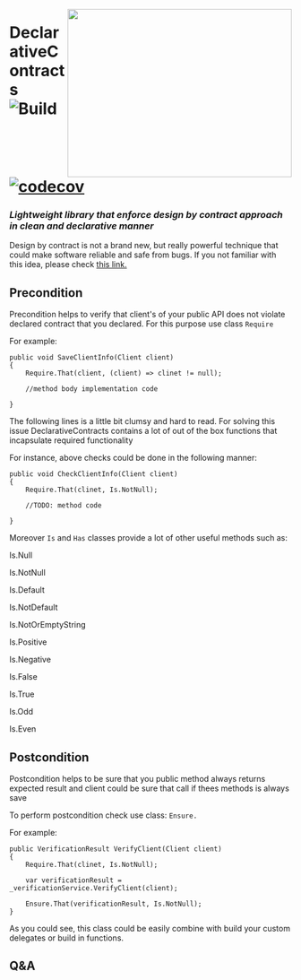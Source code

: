 <p align="center">
  <img style="float: right;" src="https://www.clipartkey.com/mpngs/m/20-203198_handshake-clipart-hand-shake-clip-art-png.png" width=400px; height=300px>
</p>

# DeclarativeContracts    ![Build](https://github.com/ArturLavrov/DeclarativeContracts/workflows/Build/badge.svg?branch=master) [![codecov](https://codecov.io/gh/ArturLavrov/DeclarativeContracts/branch/master/graph/badge.svg?token=LD45D8GXZB)](https://codecov.io/gh/ArturLavrov/DeclarativeContracts)


<b><i><h3>Lightweight library that enforce design by contract approach in clean and declarative manner</h3></i></b>


Design by contract is not a brand new, but really powerful technique that could make software reliable and safe from bugs. If you not familiar with this idea, please check [this link.](https://www.eiffel.org/doc/solutions/Design_by_Contract_and_Assertions)

## Precondition
Precondition helps to verify that client's of your public API does not violate declared  contract that you declared.
For this purpose use class `Require`

For example:

    public void SaveClientInfo(Client client)
    {
        Require.That(client, (client) => clinet != null);

        //method body implementation code

    }
The following lines is a little bit clumsy and hard to read. For solving this issue DeclarativeContracts contains a lot of out of the box functions that incapsulate required functionality

For instance, above checks could be done in the following manner:

    public void CheckClientInfo(Client client)
    {
        Require.That(clinet, Is.NotNull);

        //TODO: method code

    }
Moreover `Is` and `Has` classes provide a lot of other useful methods such as: 

Is.Null

Is.NotNull

Is.Default

Is.NotDefault

Is.NotOrEmptyString

Is.Positive

Is.Negative

Is.False

Is.True

Is.Odd

Is.Even

## Postcondition

Postcondition helps to be sure that you public method always returns expected result and client could be sure that call if thees methods is always save 

To perform postcondition check use class: `Ensure.`

 For example:

    public VerificationResult VerifyClient(Client client)
    {
        Require.That(clinet, Is.NotNull);

        var verificationResult = _verificationService.VerifyClient(client);

        Ensure.That(verificationResult, Is.NotNull);
    }


As you could see, this class could be easily combine with build your custom delegates or build in functions.


## Q&A
